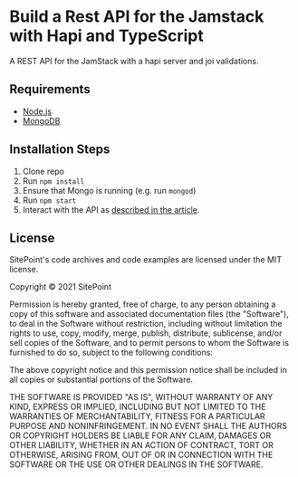 # Build a Rest API for the Jamstack with Hapi and TypeScript

A REST API for the JamStack with a hapi server and joi validations.

## Requirements

* [Node.js](http://nodejs.org/)
* [MongoDB](https://www.mongodb.org/)

## Installation Steps

1. Clone repo
2. Run `npm install`
3. Ensure that Mongo is running (e.g. run `mongod`)
4. Run `npm start`
5. Interact with the API as [described in the article](https://www.sitepoint.com/jamstack-rest-api-hapi/#testing).

## License

SitePoint's code archives and code examples are licensed under the MIT license.

Copyright © 2021 SitePoint

Permission is hereby granted, free of charge, to any person obtaining a copy of this software and associated documentation files (the "Software"), to deal in the Software without restriction, including without limitation the rights to use, copy, modify, merge, publish, distribute, sublicense, and/or sell copies of the Software, and to permit persons to whom the Software is furnished to do so, subject to the following conditions:

The above copyright notice and this permission notice shall be included in all copies or substantial portions of the Software.

THE SOFTWARE IS PROVIDED "AS IS", WITHOUT WARRANTY OF ANY KIND, EXPRESS OR IMPLIED, INCLUDING BUT NOT LIMITED TO THE WARRANTIES OF MERCHANTABILITY, FITNESS FOR A PARTICULAR PURPOSE AND NONINFRINGEMENT. IN NO EVENT SHALL THE AUTHORS OR COPYRIGHT HOLDERS BE LIABLE FOR ANY CLAIM, DAMAGES OR OTHER LIABILITY, WHETHER IN AN ACTION OF CONTRACT, TORT OR OTHERWISE, ARISING FROM, OUT OF OR IN CONNECTION WITH THE SOFTWARE OR THE USE OR OTHER DEALINGS IN THE SOFTWARE.

